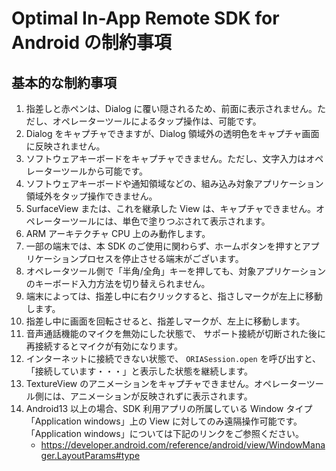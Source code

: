 # Optimal In-App Remote SDK for Android の制約事項

## 基本的な制約事項

1.  指差しと赤ペンは、Dialog に覆い隠されるため、前面に表示されません。ただし、オペレーターツールによるタップ操作は、可能です。
2.  Dialog をキャプチャできますが、Dialog 領域外の透明色をキャプチャ画面に反映されません。
3.  ソフトウェアキーボードをキャプチャできません。ただし、文字入力はオペレーターツールから可能です。
4.  ソフトウェアキーボードや通知領域などの、組み込み対象アプリケーション領域外をタップ操作できません。
5.  SurfaceView または、これを継承した View は、キャプチャできません。オペレーターツールには、単色で塗りつぶされて表示されます。
6.  ARM アーキテクチャ CPU 上のみ動作します。
7.  一部の端末では、本 SDK のご使用に関わらず、ホームボタンを押すとアプリケーションプロセスを停止させる端末がございます。
8.  オペレータツール側で「半角/全角」キーを押しても、対象アプリケーションのキーボード入力方法を切り替えられません。
9.  端末によっては、指差し中に右クリックすると、指さしマークが左上に移動します。
10. 指差し中に画面を回転させると、指差しマークが、左上に移動します。
11. 音声通話機能のマイクを無効にした状態で、 サポート接続が切断された後に再接続するとマイクが有効になります。
12. インターネットに接続できない状態で、 `ORIASession.open` を呼び出すと、「接続しています・・・」と表示した状態を継続します。
13. TextureView のアニメーションをキャプチャできません。オペレーターツール側には、アニメーションが反映されずに表示されます。
14. Android13 以上の場合、SDK 利用アプリの所属している Window タイプ「Application windows」上の View に対してのみ遠隔操作可能です。「Application windows」については下記のリンクをご参照ください。
    - https://developer.android.com/reference/android/view/WindowManager.LayoutParams#type
